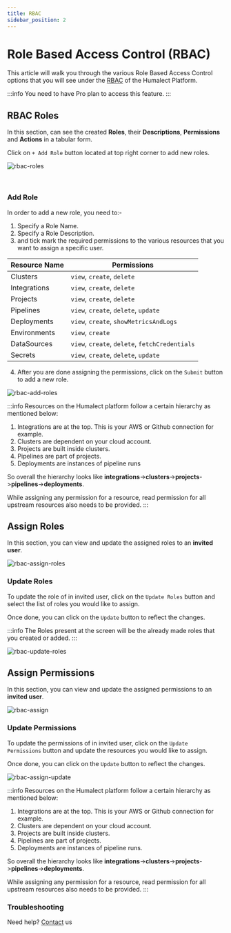 ```yaml
---
title: RBAC
sidebar_position: 2
---
```


# Role Based Access Control (RBAC)

This article will walk you through the various Role Based Access Control options that you will see under the [RBAC](https://console.humalect.com/user/rbac) of the Humalect Platform. 

:::info
You need to have Pro plan to access this feature.
:::

## RBAC Roles
In this section, can see the created **Roles**, their **Descriptions**, **Permissions** and **Actions** in a tabular form. 

Click on `+ Add Role` button located at top right corner to add new roles. 

![rbac-roles](./../../static/img/rbac-roles.jpeg) 

<br/>

### Add Role
In order to add a new role, you need to:-

1. Specify a Role Name.
2. Specify a Role Description.
3. and tick mark the required permissions to the various resources that you want to assign a specific user.

| Resource Name | Permissions |
| ---            | --- |
| Clusters | `view`, `create`, `delete`|
| Integrations | `view`, `create`, `delete`|
| Projects | `view`, `create`, `delete`|
| Pipelines | `view`, `create`, `delete`, `update`|
| Deployments | `view`, `create`, `showMetricsAndLogs`|
| Environments | `view`, `create`|
| DataSources | `view`, `create`, `delete`, `fetchCredentials`|
| Secrets | `view`, `create`, `delete`, `update`|


4. After you are done assigning the permissions, click on the `Submit` button to add a new role. 


![rbac-add-roles](./../../static/img/rbac-add-roles.jpeg)

:::info
Resources on the Humalect platform follow a certain hierarchy as mentioned below:

1. Integrations are at the top. This is your AWS or Github connection for example.
2. Clusters are dependent on your cloud account.
3. Projects are built inside clusters.
4. Pipelines are part of projects.
5. Deployments are instances of pipeline runs

So overall the hierarchy looks like **integrations**->**clusters**->**projects**->**pipelines**->**deployments**.

While assigning any permission for a resource, read permission for all upstream resources also needs to be provided.
:::



## Assign Roles
In this section, you can view and update the assigned roles to an **invited user**. 

![rbac-assign-roles](./../../static/img/rbac-assign-roles.jpeg)

### Update Roles

To update the role of in invited user, click on the `Update Roles` button and select the list of roles you would like to assign. 

Once done, you can click on the `Update` button to reflect the changes. 


:::info
The Roles present at the screen will be the already made roles that you created or added. 
:::

![rbac-update-roles](./../../static/img/rbac-update-roles.jpeg)

## Assign Permissions
In this section, you can view and update the assigned permissions to an **invited user**. 

![rbac-assign](./../../static/img/rbac-assign.jpeg)

### Update Permissions

To update the permissions of in invited user, click on the `Update Permissions` button and update the resources you would like to assign. 

Once done, you can click on the `Update` button to reflect the changes. 


![rbac-assign-update](./../../static/img/rbac-assign-update.jpeg)

:::info
Resources on the Humalect platform follow a certain hierarchy as mentioned below:

1. Integrations are at the top. This is your AWS or Github connection for example.
2. Clusters are dependent on your cloud account.
3. Projects are built inside clusters.
4. Pipelines are part of projects.
5. Deployments are instances of pipeline runs.

So overall the hierarchy looks like **integrations**->**clusters**->**projects**->**pipelines**->**deployments**.

While assigning any permission for a resource, read permission for all upstream resources also needs to be provided.
:::


### Troubleshooting
Need help? [Contact](./../Contact-us/reach-out-to-us) us



